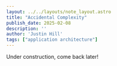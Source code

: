 ```yaml
---
layout: ../../layouts/note_layout.astro
title: "Accidental Complexity"
publish_date: 2025-02-08
description: ''
author: 'Justin Hill'
tags: ["application architecture"]
---
```


Under construction, come back later!

